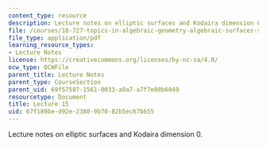 ```yaml
---
content_type: resource
description: Lecture notes on elliptic surfaces and Kodaira dimension 0.
file: /courses/18-727-topics-in-algebraic-geometry-algebraic-surfaces-spring-2008/67f189bed92e23809b7082b5ec67b655_lect15.pdf
file_type: application/pdf
learning_resource_types:
- Lecture Notes
license: https://creativecommons.org/licenses/by-nc-sa/4.0/
ocw_type: OCWFile
parent_title: Lecture Notes
parent_type: CourseSection
parent_uid: 69f57587-1561-0033-a9a7-a7f7e08b6049
resourcetype: Document
title: Lecture 15
uid: 67f189be-d92e-2380-9b70-82b5ec67b655
---
```

Lecture notes on elliptic surfaces and Kodaira dimension 0.